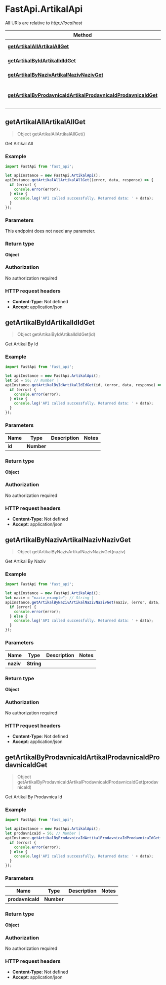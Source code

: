 # FastApi.ArtikalApi

All URIs are relative to *http://localhost*

Method | HTTP request | Description
------------- | ------------- | -------------
[**getArtikalAllArtikalAllGet**](ArtikalApi.md#getArtikalAllArtikalAllGet) | **GET** /artikal/all | Get Artikal All
[**getArtikalByIdArtikalIdIdGet**](ArtikalApi.md#getArtikalByIdArtikalIdIdGet) | **GET** /artikal/id/{id} | Get Artikal By Id
[**getArtikalByNazivArtikalNazivNazivGet**](ArtikalApi.md#getArtikalByNazivArtikalNazivNazivGet) | **GET** /artikal/naziv/{naziv} | Get Artikal By Naziv
[**getArtikalByProdavnicaIdArtikalProdavnicaIdProdavnicaIdGet**](ArtikalApi.md#getArtikalByProdavnicaIdArtikalProdavnicaIdProdavnicaIdGet) | **GET** /artikal/prodavnica_id/{prodavnica_id} | Get Artikal By Prodavnica Id



## getArtikalAllArtikalAllGet

> Object getArtikalAllArtikalAllGet()

Get Artikal All

### Example

```javascript
import FastApi from 'fast_api';

let apiInstance = new FastApi.ArtikalApi();
apiInstance.getArtikalAllArtikalAllGet((error, data, response) => {
  if (error) {
    console.error(error);
  } else {
    console.log('API called successfully. Returned data: ' + data);
  }
});
```

### Parameters

This endpoint does not need any parameter.

### Return type

**Object**

### Authorization

No authorization required

### HTTP request headers

- **Content-Type**: Not defined
- **Accept**: application/json


## getArtikalByIdArtikalIdIdGet

> Object getArtikalByIdArtikalIdIdGet(id)

Get Artikal By Id

### Example

```javascript
import FastApi from 'fast_api';

let apiInstance = new FastApi.ArtikalApi();
let id = 56; // Number | 
apiInstance.getArtikalByIdArtikalIdIdGet(id, (error, data, response) => {
  if (error) {
    console.error(error);
  } else {
    console.log('API called successfully. Returned data: ' + data);
  }
});
```

### Parameters


Name | Type | Description  | Notes
------------- | ------------- | ------------- | -------------
 **id** | **Number**|  | 

### Return type

**Object**

### Authorization

No authorization required

### HTTP request headers

- **Content-Type**: Not defined
- **Accept**: application/json


## getArtikalByNazivArtikalNazivNazivGet

> Object getArtikalByNazivArtikalNazivNazivGet(naziv)

Get Artikal By Naziv

### Example

```javascript
import FastApi from 'fast_api';

let apiInstance = new FastApi.ArtikalApi();
let naziv = "naziv_example"; // String | 
apiInstance.getArtikalByNazivArtikalNazivNazivGet(naziv, (error, data, response) => {
  if (error) {
    console.error(error);
  } else {
    console.log('API called successfully. Returned data: ' + data);
  }
});
```

### Parameters


Name | Type | Description  | Notes
------------- | ------------- | ------------- | -------------
 **naziv** | **String**|  | 

### Return type

**Object**

### Authorization

No authorization required

### HTTP request headers

- **Content-Type**: Not defined
- **Accept**: application/json


## getArtikalByProdavnicaIdArtikalProdavnicaIdProdavnicaIdGet

> Object getArtikalByProdavnicaIdArtikalProdavnicaIdProdavnicaIdGet(prodavnicaId)

Get Artikal By Prodavnica Id

### Example

```javascript
import FastApi from 'fast_api';

let apiInstance = new FastApi.ArtikalApi();
let prodavnicaId = 56; // Number | 
apiInstance.getArtikalByProdavnicaIdArtikalProdavnicaIdProdavnicaIdGet(prodavnicaId, (error, data, response) => {
  if (error) {
    console.error(error);
  } else {
    console.log('API called successfully. Returned data: ' + data);
  }
});
```

### Parameters


Name | Type | Description  | Notes
------------- | ------------- | ------------- | -------------
 **prodavnicaId** | **Number**|  | 

### Return type

**Object**

### Authorization

No authorization required

### HTTP request headers

- **Content-Type**: Not defined
- **Accept**: application/json

